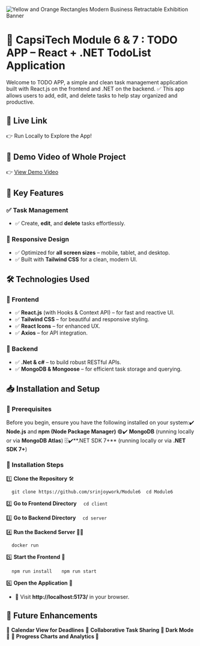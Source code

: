 ![Yellow and Orange Rectangles Modern Business Retractable Exhibition Banner](https://github.com/user-attachments/assets/3023558b-9610-42c4-a212-2a5979543ea4)



# 🚀 CapsiTech Module 6 & 7 : TODO APP – React + .NET TodoList Application

Welcome to TODO APP, a simple and clean task management application built with React.js on the frontend and .NET on the backend. ✅ This app allows users to add, edit, and delete tasks to help stay organized and productive.

## 📌 Live Link

👉  Run Locally to Explore the App!



## 📌 Demo Video of Whole Project

👉 [View Demo Video](https://drive.google.com/file/d/1g80AL3TO2SJ3RNinxb94HNA8vtXKgaQW/view?usp=sharing)

## 📌 Key Features

### ✅ Task Management

- ✅ Create, **edit**, and **delete** tasks effortlessly.


### 📱 Responsive Design

- ✅ Optimized for **all screen sizes** – mobile, tablet, and desktop.
- ✅ Built with **Tailwind CSS** for a clean, modern UI.

## 🛠️ Technologies Used

### 🌟 Frontend

- ✅ **React.js** (with Hooks & Context API) – for fast and reactive UI.
- ✅ **Tailwind CSS** – for beautiful and responsive styling.
- ✅ **React Icons** – for enhanced UX.
- ✅ **Axios** – for API integration.

### 🚀 Backend

- ✅ **.Net & c#** – to build robust RESTful APIs.
- ✅ **MongoDB & Mongoose** – for efficient task storage and querying.




**📥 Installation and Setup**
-----------------------------

### **🔰 Prerequisites**

Before you begin, ensure you have the following installed on your system:✔️ **Node.js** and **npm (Node Package Manager)** 🟢✔️ **MongoDB** (running locally or via **MongoDB Atlas**) 🗄️✔️**.NET SDK 7+** (running locally or via **.NET SDK 7+**)

### **📂 Installation Steps**

1️⃣ **Clone the Repository** 🛠️

`   git clone https://github.com/srinjoywork/Module6  cd Module6   `

2️⃣ **Go to Frontend Directory**
`   cd client   `

3️⃣ **Go to Backend Directory**
`   cd server   `

4️⃣ **Run the Backend Server** 🏃‍♂️

`   docker run  `

5️⃣ **Start the Frontend** 🎨

`   npm run install  `
`   npm run start  `

6️⃣ **Open the Application** 🚀
*   📌 Visit **http://localhost:5173/** in your browser.

**📌 Future Enhancements**
--------------------------

🚀 **Calendar View for Deadlines** 
🚀 **Collaborative Task Sharing** 
🚀 **Dark Mode 🌙** 
🚀 **Progress Charts and Analytics 🌙** 

